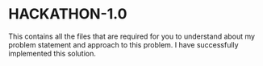 # HACKATHON-1.0
This contains all the files that are required for you to understand about my problem statement and approach to this problem.
I have successfully implemented this solution.
